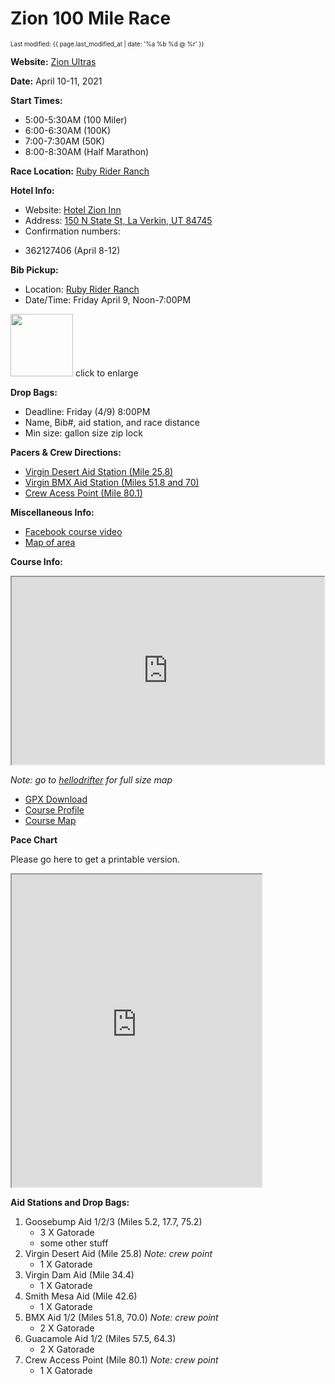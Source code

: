 ---
---
# Zion 100 Mile Race 
<sub><sup>Last modified: {{ page.last_modified_at | date: '%a %b %d @ %r' }}</sup></sub>


**Website:** [Zion Ultras](https://vacationraces.com/ultras/zion)

**Date:** April 10-11, 2021

**Start Times:**
  * 5:00-5:30AM (100 Miler)
  * 6:00-6:30AM (100K)
  * 7:00-7:30AM (50K)
  * 8:00-8:30AM (Half Marathon)

**Race Location:** [Ruby Rider Ranch](https://bit.ly/rrr-map)

**Hotel Info:** 
  * Website: [Hotel Zion Inn](https://hotelzioninn.com)
  * Address: [150 N State St, La Verkin, UT 84745](https://g.page/HotelZionInn?share)
  * Confirmation numbers:
  - 362127406 (April 8-12)

**Bib Pickup:** 
  * Location: [Ruby Rider Ranch](https://bit.ly/rrr-map)
  * Date/Time: Friday April 9, Noon-7:00PM


<a href="{{site.baseurl}}/2021-Zion-Drive-thru-bib-pickup.png"><img src="{{site.baseurl}}/2021-Zion-Drive-thru-bib-pickup.png" width="100" /></a> 
click to enlarge

**Drop Bags:**
  * Deadline: Friday (4/9) 8:00PM
  * Name, Bib#, aid station, and race distance
  * Min size: gallon size zip lock

**Pacers & Crew Directions:**
  * [Virgin Desert Aid Station (Mile 25.8)](https://goo.gl/maps/p5rxFZBoznb8urrRA)
  * [Virgin BMX Aid Station (Miles 51.8 and 70)](https://goo.gl/maps/fnpPxPqkrCe2ybTZ8)
  * [Crew Acess Point (Mile 80.1)](https://goo.gl/maps/4kyo1vqHFaVM8Qwy9)

**Miscellaneous Info:**
  * [Facebook course video]( https://www.facebook.com/watch/live/?v=758444185083165&ref=watch_permalink)
  * [Map of area](https://www.trailforks.com/trails/map/?lat=37.12523&lon=-113.13548&z=12.2&activitytype=1)

**Course Info:**

<iframe src='https://www.hellodrifter.com/embedded/v1/dlvbdd' width="500" height="300"></iframe>

_Note: go to [hellodrifter](https://www.hellodrifter.com/routes/2021-zion-100-mile-by-ak#) for full size map_

  * [GPX Download](2021-zion-100M.gpx)
  * [Course Profile](2021-zion-100M-profile.png)
  * [Course Map](2021-zion-100M-map.png)

**Pace Chart**

Please go here to get a printable version.
<style>
.responsive-wrap iframe{ max-width: 100%;}
</style>
<div class="responsive-wrap">
<iframe src="https://docs.google.com/spreadsheets/d/e/2PACX-1vSPloevHtXPqV7GEfZ7ghUs7sSI-3UDpvd_RXR7QG8fiqZfZQeIneTkneSkBTZZhVd4b-WVUreSwgdO/pubhtml?gid=796406574&amp;single=true&amp;widget=true&amp;headers=false" height="500" width="400"></iframe>
</div>



**Aid Stations and Drop Bags:**
1. Goosebump Aid 1/2/3 (Miles 5.2, 17.7, 75.2)
    * 3 X Gatorade
    * some other stuff
2. Virgin Desert Aid (Mile 25.8) 
_Note: crew point_
    * 1 X Gatorade
3. Virgin Dam Aid (Mile 34.4)
    * 1 X Gatorade
4. Smith Mesa Aid (Mile 42.6)
    * 1 X Gatorade
5. BMX Aid 1/2 (Miles 51.8, 70.0)
_Note: crew point_
    * 2 X Gatorade
6. Guacamole Aid 1/2 (Miles 57.5, 64.3)
    * 2 X Gatorade
7. Crew Access Point (Mile 80.1)
_Note: crew point_
    * 1 X Gatorade
